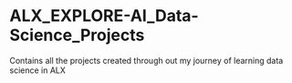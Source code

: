# ALX_EXPLORE-AI_Data-Science_Projects
Contains all the projects created through out my journey of learning data science in ALX 
